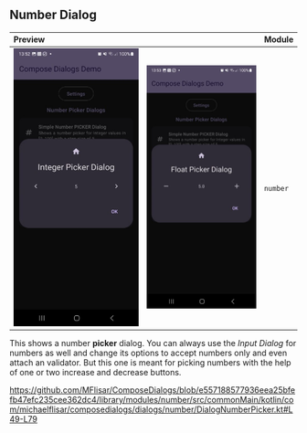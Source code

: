 ## Number Dialog

| Preview | | Module |
| :- | :- | :- |
| ![Preview](../screenshots/dark/demo_number1.jpg "Preview") | ![Preview](../screenshots/dark/demo_number3.jpg "Preview") | `number` |

This shows a number **picker** dialog. You can always use the *Input Dialog*  for numbers as well and change its options to accept numbers only and even attach an validator. But this one is meant for picking numbers with the help of one or two increase and decrease buttons.

https://github.com/MFlisar/ComposeDialogs/blob/e557188577936eea25bfefb47efc235cee362dc4/library/modules/number/src/commonMain/kotlin/com/michaelflisar/composedialogs/dialogs/number/DialogNumberPicker.kt#L49-L79

